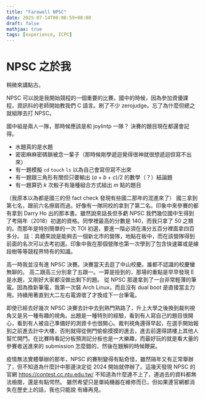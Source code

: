 ```yaml
---
title: "Farewell NPSC"
date: 2025-07-14T00:08:59+08:00
draft: false
mathjax: true
tags: [experience, ICPC]
---
```


# NPSC 之於我

稍微來講點古。

NPSC 可以說是我開始競程的一個重要的比賽。國中的時候，因為參加資優課程，資訊科的老師開始教我們 C 語言。刷了不少 zerojudge。忘了為什麼但總之就組隊去打 NPSC。

國中組是兩人一隊，那時候應該是和 joylintp 一隊？
決賽的題目現在都還會記得。
- 水題真的是水題
- 密密麻麻密碼鎖被念一輩子（那時候剛學遞迴覺得很神就很想遞迴但寫不出來）
- 有一題模擬 `cd` `touch` `ls` 以為自己會寫但寫不出來
- 有一題跟三角形有關但只要輸出 $(a + b + c) / 2$ 的數學（？）結論題
- 有一題算扔 $k$ 次骰子有幾種組合方式組出 $m$ 點的題目

（我原本以為都是國三的但 fact check 發現有些國二那年的混進來了）
國三拿到第七名，跟前六名擦肩而過。好像有一隊同校的拿到了第二名。印象中來參賽的都有拿到 Darry Ho 出的那本書。雖然說來話長但多虧 NPSC 我們幾位國中生得到了考隔年（2018）初選的資格。同學裡最高的分數是 140，而我只拿了 50 之類的。而那年是特別簡單的一次 TOI 初選，要進一階必須在滿分五百分裡面拿四百多分。
註：具體來說是能夠去一個新北市的營隊，地點在板中，而在該營隊得到前面的名次可以去考初選。印象中我在那個營隊也第一次學到了包含快速冪或是線段樹等等競程界特有的知識。

高一時我並沒有進 NPSC 決賽。決賽當天去逛了中山校慶。誰都不認識的校慶蠻無聊的。
高二跟高三分別拿了五跟一。一算是撿到的，那場的重點是早早發現 E 是水題，又剛好大家都沒做出剩下的題。
從 NPSC 那邊拿到了一台非常輕薄的筆電。因為換新筆電，我第一次裝 Arch Linux，而且沒有 dual boot 是直接當主力用。持續用著直到大二左右電源壞了才換成下一台筆電。

即使已經去好幾次 NPSC 決賽去計中去到熟門熟路了，升上大學之後換到裁判視角又是另一種有趣的視角。出題是一種特別的經驗，看到有人寫自己的題目很開心，看到有人被自己準備好的測資卡也很開心。裁判視角還得早起，在選手開始報到之前進去計中大樓，否則就得從側門偷偷摸摸的進去，進去前還得請樓上其他人幫忙開門。在比賽時看記分板預測記分板也是一大樂趣，而最好玩的就是看大量的參賽者送進來的 submission 怎麼錯的，然後在題解的時候鞭屍。
<!-- 抓抄襲好玩嗎？ -->

疫情無法實體舉辦的那年，NPSC 的賽制變得有點奇怪，雖然隔年又有正常舉辦了，但不知道為什麼計中那邊決定從 2024 開始就停辦了。這幾天發現 NPSC 的官網 https://contest.cc.ntu.edu.tw/ 不知道為什麼連不上了，連過去的資料都無法檢閱，還是有點愕然。
雖然希望只是單純機器在維修而已，但如果連官網都消失在歷史上的話，我也只能說 有緣再見。
